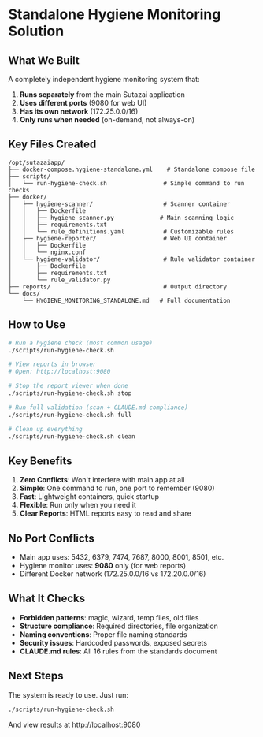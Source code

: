 # Standalone Hygiene Monitoring Solution

## What We Built

A completely independent hygiene monitoring system that:

1. **Runs separately** from the main Sutazai application
2. **Uses different ports** (9080 for web UI)
3. **Has its own network** (172.25.0.0/16)
4. **Only runs when needed** (on-demand, not always-on)

## Key Files Created

```
/opt/sutazaiapp/
├── docker-compose.hygiene-standalone.yml    # Standalone compose file
├── scripts/
│   └── run-hygiene-check.sh                # Simple command to run checks
├── docker/
│   ├── hygiene-scanner/                    # Scanner container
│   │   ├── Dockerfile
│   │   ├── hygiene_scanner.py             # Main scanning logic
│   │   ├── requirements.txt
│   │   └── rule_definitions.yaml           # Customizable rules
│   ├── hygiene-reporter/                   # Web UI container
│   │   ├── Dockerfile
│   │   └── nginx.conf
│   └── hygiene-validator/                  # Rule validator container
│       ├── Dockerfile
│       ├── requirements.txt
│       └── rule_validator.py
├── reports/                                # Output directory
└── docs/
    └── HYGIENE_MONITORING_STANDALONE.md   # Full documentation
```

## How to Use

```bash
# Run a hygiene check (most common usage)
./scripts/run-hygiene-check.sh

# View reports in browser
# Open: http://localhost:9080

# Stop the report viewer when done
./scripts/run-hygiene-check.sh stop

# Run full validation (scan + CLAUDE.md compliance)
./scripts/run-hygiene-check.sh full

# Clean up everything
./scripts/run-hygiene-check.sh clean
```

## Key Benefits

1. **Zero Conflicts**: Won't interfere with main app at all
2. **Simple**: One command to run, one port to remember (9080)
3. **Fast**: Lightweight containers, quick startup
4. **Flexible**: Run only when you need it
5. **Clear Reports**: HTML reports easy to read and share

## No Port Conflicts

- Main app uses: 5432, 6379, 7474, 7687, 8000, 8001, 8501, etc.
- Hygiene monitor uses: **9080** only (for web reports)
- Different Docker network (172.25.0.0/16 vs 172.20.0.0/16)

## What It Checks

- **Forbidden patterns**: magic, wizard, temp files, old files
- **Structure compliance**: Required directories, file organization  
- **Naming conventions**: Proper file naming standards
- **Security issues**: Hardcoded passwords, exposed secrets
- **CLAUDE.md rules**: All 16 rules from the standards document

## Next Steps

The system is ready to use. Just run:

```bash
./scripts/run-hygiene-check.sh
```

And view results at http://localhost:9080